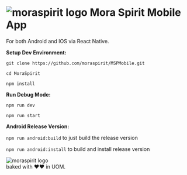 # ![moraspirit logo](http://moraspirit.com/sites/default/files/moraspirit_logo.png)   **Mora Spirit Mobile App**

For both Android and IOS via React Native.

**Setup Dev Environment:**

`git clone https://github.com/moraspirit/MSPMobile.git`

`cd MoraSpirit`

`npm install` 


**Run Debug Mode:**

`npm run dev`

`npm run start`

**Android Release Version:**
 
`npm run android:build` to just build the release version

`npm run android:install` to build and install release version



![moraspirit logo](http://moraspirit.com/sites/default/files/msp_text_logo_300.png)  
baked with ♥♥ in UOM.
